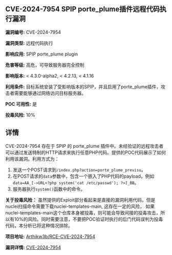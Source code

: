 ## CVE-2024-7954 SPIP porte_plume插件远程代码执行漏洞

**漏洞编号:** CVE-2024-7954

**漏洞类型:** 远程代码执行

**影响应用:** SPIP porte_plume plugin

**危害等级:** 高危，可导致服务器完全控制

**影响版本:** < 4.3.0-alpha2, < 4.2.13, < 4.1.16

**利用条件:** 目标系统安装了受影响版本的SPIP，并且启用了porte_plume插件，攻击者需要能够通过网络访问目标服务器。

**POC 可用性:** 是

**投毒风险:** 10%

## 详情

CVE-2024-7954 存在于 SPIP 的 porte_plume 插件中。未经验证的远程攻击者可以通过发送特制的HTTP请求来执行任意PHP代码。提供的POC代码展示了如何利用该漏洞。利用方式为：

1.  发送一个POST请求到`/index.php?action=porte_plume_previsu`。
2.  在POST请求的`data`参数中，包含一个嵌入了PHP代码的payload，例如`data=AA_[->URL<?php system('cat /etc/passwd'); ?>]_BB`。
3. 服务器执行`system()`函数中的命令。

**关于投毒风险：**
虽然提供的Exploit部分看起来是直接的漏洞利用代码，但是nuclei扫描命令需要下载nuclei-templates-main, 这存在一定的风险， 如果nuclei-templates-main这个仓库本身被投毒，则可能会导致间接的投毒攻击，所以有10%的风险。同时需要注意，不要把POC验证时执行的后门代码误判为投毒代码，本分析已将这种情况排除。

**项目地址:** [Arthikw3b/RCE-CVE-2024-7954](https://github.com/Arthikw3b/RCE-CVE-2024-7954)

**漏洞详情:** [CVE-2024-7954](https://nvd.nist.gov/vuln/detail/CVE-2024-7954)